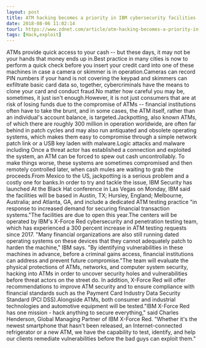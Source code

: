 ```yaml
---
layout: post
title: ATM hacking becomes a priority in IBM cybersecurity facilities
date: 2018-08-06 11:02:14
tourl: https://www.zdnet.com/article/atm-hacking-becomes-a-priority-in-ibm-cybersecurity-facilities/
tags: [Hack,exploit]
---
```

ATMs provide quick access to your cash -- but these days, it may not be your hands that money ends up in.Best practice in many cities is now to perform a quick check before you insert your credit card into one of these machines in case a camera or skimmer is in operation.Cameras can record PIN numbers if your hand is not covering the keypad and skimmers can exfiltrate basic card data so, together, cybercriminals have the means to clone your card and conduct fraud.No matter how careful you may be, sometimes, it just isn't enough.However, it is not just consumers that are at risk of losing funds due to the compromise of ATMs -- financial institutions often have to take the brunt, and in some cases, the ATM itself, rather than an individual's account balance, is targeted.Jackpotting, also known ATMs, of which there are roughly 300 million in operation worldwide, are often far behind in patch cycles and may also run antiquated and obsolete operating systems, which makes them easy to compromise through a simple network patch link or a USB key laden with malware.Logic attacks and malware including Once a threat actor has established a connection and exploited the system, an ATM can be forced to spew out cash uncontrollably. To make things worse, these systems are sometimes compromised and then remotely controlled later, when cash mules are waiting to grab the proceeds.From Mexico to the US, jackpotting is a serious problem and a costly one for banks.In order to try and tackle the issue, IBM Security has launched At the Black Hat conference in Las Vegas on Monday, IBM said the facilities will be based in Austin, TX; Hursley, England; Melbourne, Australia; and Atlanta, GA, and include a dedicated ATM testing practice "in response to increased demand for securing financial transaction systems."The facilities are due to open this year.The centers will be operated by IBM's X-Force Red cybersecurity and penetration testing team, which has experienced a 300 percent increase in ATM testing requests since 2017. "Many financial organizations are also still running dated operating systems on these devices that they cannot adequately patch to harden the machine," IBM says. "By identifying vulnerabilities in these machines in advance, before a criminal gains access, financial institutions can address and prevent future compromise."The team will evaluate the physical protections of ATMs, networks, and computer system security, hacking into ATMs in order to uncover security holes and vulnerabilities before threat actors on the street do. In addition, X-Force Red will offer recommendations to improve ATM security and to ensure compliance with financial standards such as the Payment Card Industry Data Security Standard (PCI DSS).Alongside ATMs, both consumer and industrial technologies and automotive equipment will be tested."IBM X-Force Red has one mission - hack anything to secure everything," said Charles Henderson, Global Managing Partner of IBM X-Force Red. "Whether it's the newest smartphone that hasn't been released, an Internet-connected refrigerator or a new ATM, we have the capability to test, identify, and help our clients remediate vulnerabilities before the bad guys can exploit them."